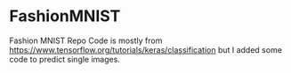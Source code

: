 # FashionMNIST
Fashion MNIST Repo
Code is mostly from https://www.tensorflow.org/tutorials/keras/classification but
I added some code to predict single images.


